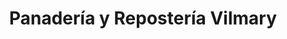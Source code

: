 ---
title: "Panadería y Repostería Vilmary"
url: /aguadilla/panaderia-y-reposteria-vilmary/
shop: Bäckerei
---
